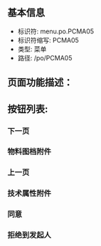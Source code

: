
## 基本信息

- 标识符: menu.po.PCMA05
- 标识符缩写: PCMA05
- 类型: 菜单
- 路径: /po/PCMA05

## 页面功能描述：





## 按钮列表:


### 下一页



### 物料图档附件



### 上一页



### 技术属性附件



### 同意



### 拒绝到发起人


